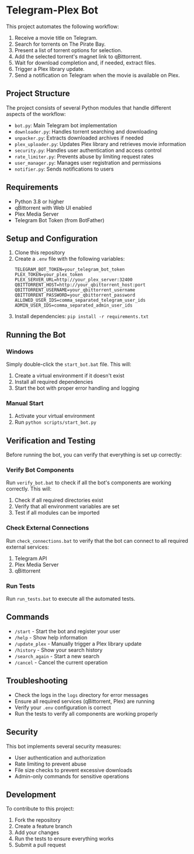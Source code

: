 # Telegram-Plex Bot

This project automates the following workflow:
1. Receive a movie title on Telegram.
2. Search for torrents on The Pirate Bay.
3. Present a list of torrent options for selection.
4. Add the selected torrent's magnet link to qBittorrent.
5. Wait for download completion and, if needed, extract files.
6. Trigger a Plex library update.
7. Send a notification on Telegram when the movie is available on Plex.

## Project Structure
The project consists of several Python modules that handle different aspects of the workflow:
- `bot.py`: Main Telegram bot implementation
- `downloader.py`: Handles torrent searching and downloading
- `unpacker.py`: Extracts downloaded archives if needed
- `plex_uploader.py`: Updates Plex library and retrieves movie information
- `security.py`: Handles user authentication and access control
- `rate_limiter.py`: Prevents abuse by limiting request rates
- `user_manager.py`: Manages user registration and permissions
- `notifier.py`: Sends notifications to users

## Requirements
- Python 3.8 or higher
- qBittorrent with Web UI enabled
- Plex Media Server
- Telegram Bot Token (from BotFather)

## Setup and Configuration
1. Clone this repository
2. Create a `.env` file with the following variables:
   ```
   TELEGRAM_BOT_TOKEN=your_telegram_bot_token
   PLEX_TOKEN=your_plex_token
   PLEX_SERVER_URL=http://your_plex_server:32400
   QBITTORRENT_HOST=http://your_qbittorrent_host:port
   QBITTORRENT_USERNAME=your_qbittorrent_username
   QBITTORRENT_PASSWORD=your_qbittorrent_password
   ALLOWED_USER_IDS=comma_separated_telegram_user_ids
   ADMIN_USER_IDS=comma_separated_admin_user_ids
   ```
3. Install dependencies: `pip install -r requirements.txt`

## Running the Bot
### Windows
Simply double-click the `start_bot.bat` file. This will:
1. Create a virtual environment if it doesn't exist
2. Install all required dependencies
3. Start the bot with proper error handling and logging

### Manual Start
1. Activate your virtual environment
2. Run `python scripts/start_bot.py`

## Verification and Testing
Before running the bot, you can verify that everything is set up correctly:

### Verify Bot Components
Run `verify_bot.bat` to check if all the bot's components are working correctly. This will:
1. Check if all required directories exist
2. Verify that all environment variables are set
3. Test if all modules can be imported

### Check External Connections
Run `check_connections.bat` to verify that the bot can connect to all required external services:
1. Telegram API
2. Plex Media Server
3. qBittorrent

### Run Tests
Run `run_tests.bat` to execute all the automated tests.

## Commands
- `/start` - Start the bot and register your user
- `/help` - Show help information
- `/update_plex` - Manually trigger a Plex library update
- `/history` - Show your search history
- `/search_again` - Start a new search
- `/cancel` - Cancel the current operation

## Troubleshooting
- Check the logs in the `logs` directory for error messages
- Ensure all required services (qBittorrent, Plex) are running
- Verify your `.env` configuration is correct
- Run the tests to verify all components are working properly

## Security
This bot implements several security measures:
- User authentication and authorization
- Rate limiting to prevent abuse
- File size checks to prevent excessive downloads
- Admin-only commands for sensitive operations

## Development
To contribute to this project:
1. Fork the repository
2. Create a feature branch
3. Add your changes
4. Run the tests to ensure everything works
5. Submit a pull request

